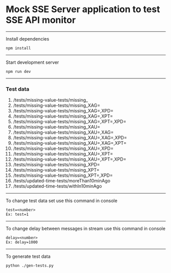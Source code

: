 # Mock SSE Server application to test SSE API monitor 
---
Install dependencies

```shell
npm install
```
---
Start development server
```shell
npm run dev
```
---
### Test data


1. /tests/missing-value-tests/missing_
2. /tests/missing-value-tests/missing_XAG=
3. /tests/missing-value-tests/missing_XAG=,XPD=
4. /tests/missing-value-tests/missing_XAG=,XPT=
5. /tests/missing-value-tests/missing_XAG=,XPT=,XPD=
6. /tests/missing-value-tests/missing_XAU=
7. /tests/missing-value-tests/missing_XAU=,XAG=
8. /tests/missing-value-tests/missing_XAU=,XAG=,XPD=
9. /tests/missing-value-tests/missing_XAU=,XAG=,XPT=
10. /tests/missing-value-tests/missing_XAU=,XPD=
11. /tests/missing-value-tests/missing_XAU=,XPT=
12. /tests/missing-value-tests/missing_XAU=,XPT=,XPD=
13. /tests/missing-value-tests/missing_XPD=
14. /tests/missing-value-tests/missing_XPT=
15. /tests/missing-value-tests/missing_XPT=,XPD=
16. /tests/updated-time-tests/moreThan10minAgo
17. /tests/updated-time-tests/withIn10minAgo

---
To change test data set use this command in console

```shell
test=<number>
Ex: test=1
```

---
To change delay between messages in stream use this command in console

```shell
delay=<number>
Ex: delay=1000
```

---
To generate test data

```shell
python ./gen-tests.py
```